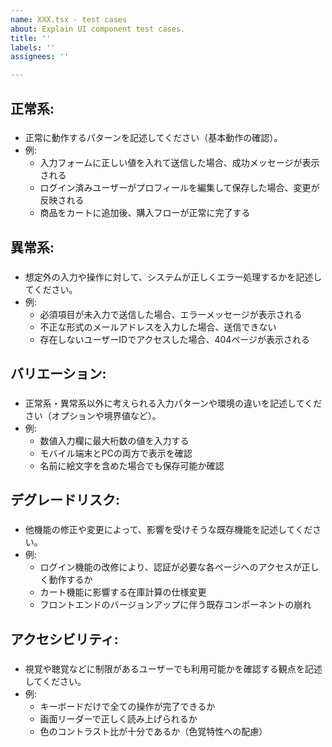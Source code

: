 ```yaml
---
name: XXX.tsx - test cases
about: Explain UI component test cases.
title: ''
labels: ''
assignees: ''

---
```


## 正常系:
### 
- 正常に動作するパターンを記述してください（基本動作の確認）。
- 例:
  - 入力フォームに正しい値を入れて送信した場合、成功メッセージが表示される
  - ログイン済みユーザーがプロフィールを編集して保存した場合、変更が反映される
  - 商品をカートに追加後、購入フローが正常に完了する

## 異常系:
### 
- 想定外の入力や操作に対して、システムが正しくエラー処理するかを記述してください。
- 例:
  - 必須項目が未入力で送信した場合、エラーメッセージが表示される
  - 不正な形式のメールアドレスを入力した場合、送信できない
  - 存在しないユーザーIDでアクセスした場合、404ページが表示される

## バリエーション:
### 
- 正常系・異常系以外に考えられる入力パターンや環境の違いを記述してください（オプションや境界値など）。
- 例:
  - 数値入力欄に最大桁数の値を入力する
  - モバイル端末とPCの両方で表示を確認
  - 名前に絵文字を含めた場合でも保存可能か確認

## デグレードリスク:
### 
- 他機能の修正や変更によって、影響を受けそうな既存機能を記述してください。
- 例:
  - ログイン機能の改修により、認証が必要な各ページへのアクセスが正しく動作するか
  - カート機能に影響する在庫計算の仕様変更
  - フロントエンドのバージョンアップに伴う既存コンポーネントの崩れ

## アクセシビリティ:
### 
- 視覚や聴覚などに制限があるユーザーでも利用可能かを確認する観点を記述してください。
- 例:
  - キーボードだけで全ての操作が完了できるか
  - 画面リーダーで正しく読み上げられるか
  - 色のコントラスト比が十分であるか（色覚特性への配慮）
